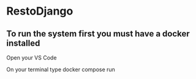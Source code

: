 # RestoDjango

<h2> To run the system first you must have a docker installed </h2>
<p> Open your VS Code <p>

On your terminal type docker compose run



